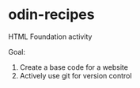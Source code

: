 # odin-recipes
HTML Foundation activity

Goal:
1) Create a base code for a website
2) Actively use git for version control